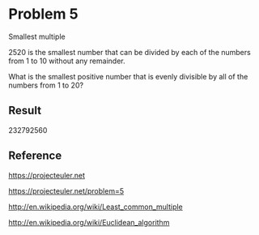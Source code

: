 Problem 5
=========

Smallest multiple

2520 is the smallest number that can be divided by each of the numbers from 1 to 10 without any remainder.

What is the smallest positive number that is evenly divisible by all of the numbers from 1 to 20?


Result
---

232792560


Reference
---

https://projecteuler.net

https://projecteuler.net/problem=5

http://en.wikipedia.org/wiki/Least_common_multiple

http://en.wikipedia.org/wiki/Euclidean_algorithm
 